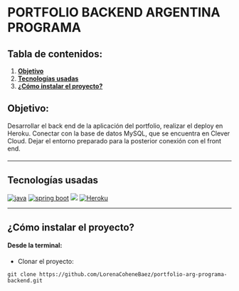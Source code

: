 # PORTFOLIO BACKEND ARGENTINA PROGRAMA

## Tabla de contenidos:

1. **[Objetivo](#objetivo)**
1. **[Tecnologías usadas](#tecnologías-usadas)**
1. **[¿Cómo instalar el proyecto?](#cómo-instalar-el-proyecto)**


## Objetivo:

Desarrollar el back end de la aplicación del portfolio, realizar el deploy en Heroku.
Conectar con la base de datos MySQL, que se encuentra en Clever Cloud.
Dejar el entorno preparado para la posterior conexión con el front end.


#### 
***
## Tecnologías usadas

<p align="left">
<!–– JAVA ––>
  <a href="https://spring.io/projects/spring-boot" target="_blank" data-bs-toggle="tooltip" title="Java"> <img src="https://img.shields.io/badge/Java-ED8B00?style=for-the-badge&logo=java&logoColor=white" alt="java"/></a>
  <!–– SPRING BOOT ––>
  <a href="https://spring.io/projects/spring-boot" target="_blank" data-bs-toggle="tooltip" title="SPRING BOOT"> <img src="https://img.shields.io/badge/Spring_Boot-F2F4F9?style=for-the-badge&logo=spring-boot" alt="spring boot"/></a>
  <!-- MYSQL -->
<a href="https://www.mysql.com/" alt="MYSQL" data-bs-toggle="tooltip" title="MYSQL" ><img src= "https://img.shields.io/badge/MySQL-005C84?style=for-the-badge&logo=mysql&logoColor=white" /></a>
  <!–– Heroku ––>
  <a href="https://www.heroku.com/" target="_blank" data-bs-toggle="tooltip" title="Heroku"> <img src="https://img.shields.io/badge/Heroku-430098?style=for-the-badge&logo=heroku&logoColor=white" alt="Heroku"/></a>
</p>


***

## ¿Cómo instalar el proyecto?

#### Desde la terminal:

- Clonar el proyecto:
````
git clone https://github.com/LorenaCoheneBaez/portfolio-arg-programa-backend.git
````